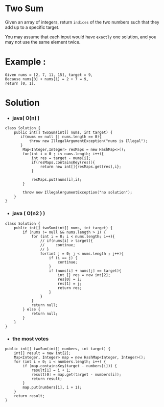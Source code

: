 #  Two Sum

Given an array of integers, return `indices` of the two numbers such that they add up to a specific target.

You may assume that each input would have `exactly` one solution, and you may not use the same element twice.

# Example :

    Given nums = [2, 7, 11, 15], target = 9,
    Because nums[0] + nums[1] = 2 + 7 = 9,
    return [0, 1].
    

# Solution
* ### java( O(n) )
```
class Solution {
    public int[] twoSum(int[] nums, int target) {
       if(nums == null || nums.length == 0){
           throw new IllegalArgumentException("nums is Illegal");
       }
        Map<Integer,Integer> resMaps = new HashMap<>();
        for(int i = 0 ; i< nums.length; i++){
            int res = target - nums[i];
            if(resMaps.containsKey(res)){
                return new int[]{resMaps.get(res),i};
            }
            
            resMaps.put(nums[i],i);
        }
        
        throw new IllegalArgumentException("no solution");
    }
}
```
* ### java ( O(n​2​​ ) )
```
class Solution {
    public int[] twoSum(int[] nums, int target) {
        if (nums != null && nums.length > 1) {
            for (int i = 0; i < nums.length; i++){
                // if(nums[i] > target){
                //     continue;
                // }
                for(int j = 0; j < nums.length ; j++){
                    if (i == j) {
                        continue;
                    }
                    if (nums[i] + nums[j] == target){
                        int [] res = new int[2];
                        res[0] = i;
                        res[1] = j;
                        return res;
                    }
                }
            }
            return null;
        } else {
            return null;
        }
    }
}
```

* ### the most votes
```
public int[] twoSum(int[] numbers, int target) {
    int[] result = new int[2];
    Map<Integer, Integer> map = new HashMap<Integer, Integer>();
    for (int i = 0; i < numbers.length; i++) {
        if (map.containsKey(target - numbers[i])) {
            result[1] = i + 1;
            result[0] = map.get(target - numbers[i]);
            return result;
        }
        map.put(numbers[i], i + 1);
    }
    return result;
}
```
